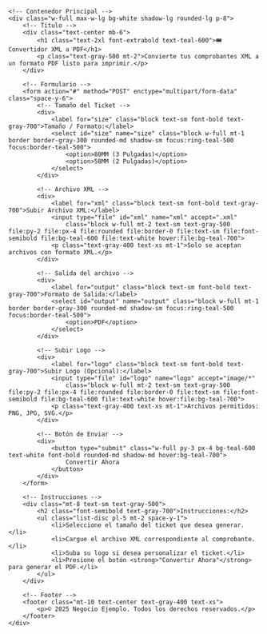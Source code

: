 <!DOCTYPE html>
<html lang="es">
<head>
    <meta charset="UTF-8">
    <meta name="viewport" content="width=device-width, initial-scale=1.0">
    <title>Convertir XML a PDF - Ticket</title>
    <script src="https://cdn.tailwindcss.com"></script>
</head>
<body class="bg-gray-100 flex items-center justify-center min-h-screen">

    <!-- Contenedor Principal -->
    <div class="w-full max-w-lg bg-white shadow-lg rounded-lg p-8">
        <!-- Título -->
        <div class="text-center mb-6">
            <h1 class="text-2xl font-extrabold text-teal-600">🎟 Convertidor XML a PDF</h1>
            <p class="text-gray-500 mt-2">Convierte tus comprobantes XML a un formato PDF listo para imprimir.</p>
        </div>

        <!-- Formulario -->
        <form action="#" method="POST" enctype="multipart/form-data" class="space-y-6">
            <!-- Tamaño del Ticket -->
            <div>
                <label for="size" class="block text-sm font-bold text-gray-700">Tamaño / Formato:</label>
                <select id="size" name="size" class="block w-full mt-1 border border-gray-300 rounded-md shadow-sm focus:ring-teal-500 focus:border-teal-500">
                    <option>80MM (3 Pulgadas)</option>
                    <option>58MM (2 Pulgadas)</option>
                </select>
            </div>

            <!-- Archivo XML -->
            <div>
                <label for="xml" class="block text-sm font-bold text-gray-700">Subir Archivo XML:</label>
                <input type="file" id="xml" name="xml" accept=".xml"
                    class="block w-full mt-2 text-sm text-gray-500 file:py-2 file:px-4 file:rounded file:border-0 file:text-sm file:font-semibold file:bg-teal-600 file:text-white hover:file:bg-teal-700">
                <p class="text-gray-400 text-xs mt-1">Solo se aceptan archivos con formato XML.</p>
            </div>

            <!-- Salida del archivo -->
            <div>
                <label for="output" class="block text-sm font-bold text-gray-700">Formato de Salida:</label>
                <select id="output" name="output" class="block w-full mt-1 border border-gray-300 rounded-md shadow-sm focus:ring-teal-500 focus:border-teal-500">
                    <option>PDF</option>
                </select>
            </div>

            <!-- Subir Logo -->
            <div>
                <label for="logo" class="block text-sm font-bold text-gray-700">Subir Logo (Opcional):</label>
                <input type="file" id="logo" name="logo" accept="image/*"
                    class="block w-full mt-2 text-sm text-gray-500 file:py-2 file:px-4 file:rounded file:border-0 file:text-sm file:font-semibold file:bg-teal-600 file:text-white hover:file:bg-teal-700">
                <p class="text-gray-400 text-xs mt-1">Archivos permitidos: PNG, JPG, SVG.</p>
            </div>

            <!-- Botón de Enviar -->
            <div>
                <button type="submit" class="w-full py-3 px-4 bg-teal-600 text-white font-bold rounded-md shadow-md hover:bg-teal-700">
                    Convertir Ahora
                </button>
            </div>
        </form>

        <!-- Instrucciones -->
        <div class="mt-8 text-sm text-gray-500">
            <h2 class="font-semibold text-gray-700">Instrucciones:</h2>
            <ul class="list-disc pl-5 mt-2 space-y-1">
                <li>Seleccione el tamaño del ticket que desea generar.</li>
                <li>Cargue el archivo XML correspondiente al comprobante.</li>
                <li>Suba su logo si desea personalizar el ticket.</li>
                <li>Presione el botón <strong>"Convertir Ahora"</strong> para generar el PDF.</li>
            </ul>
        </div>

        <!-- Footer -->
        <footer class="mt-10 text-center text-gray-400 text-xs">
            <p>© 2025 Negocio Ejemplo. Todos los derechos reservados.</p>
        </footer>
    </div>

</body>
</html>
